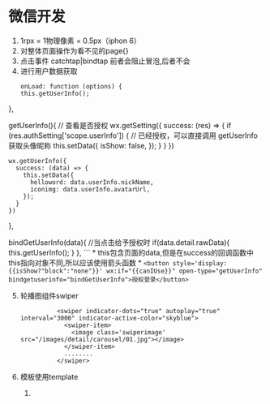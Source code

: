 # 微信开发
1. 1rpx = 1物理像素 = 0.5px（iphon 6）
2. 对整体页面操作为看不见的page{}
3. 点击事件 catchtap|bindtap 前者会阻止冒泡,后者不会
4. 进行用户数据获取
	```
	onLoad: function (options) {
    this.getUserInfo();
  },


  getUserInfo(){
    // 查看是否授权
    wx.getSetting({
      success: (res) => {
        if (res.authSetting['scope.userInfo']) {
          // 已经授权，可以直接调用 getUserInfo 获取头像昵称
          this.setData({
            isShow: false,
          });
        }
      }
    })

    wx.getUserInfo({
      success: (data) => {
        this.setData({
          helloword: data.userInfo.nickName,
          iconimg: data.userInfo.avatarUrl,
        });
      }
    })
  },



  bindGetUserInfo(data){
  //当点击给予授权时
    if(data.detail.rawData){
      this.getUserInfo();
    }
  },
	```
	* this包含页面的data,但是在success的回调函数中this指向对象不同,所以应该使用箭头函数
	* `<button style='display: {{isShow?"block":"none"}}' wx:if="{{canIUse}}" open-type="getUserInfo" bindgetuserinfo="bindGetUserInfo">授权登录</button>`
	
5. 轮播图组件swiper
	```
			  <swiper indicator-dots="true" autoplay="true" interval="3000" indicator-active-color="skyblue">
				<swiper-item>
				  <image class='swiperimage' src="/images/detail/carousel/01.jpg"></image>
				</swiper-item>
				........
			  </swiper>
	```
6. 模板使用template
	1.  <template name="模板名"> ...<template/>
	2.  在需要使用的页面导入<import src="模板位置" data="...item"/>
  3.  需要使用的地方<template is="模板名" />
  4.  CSS也要导入@import "css模板位置";
  5.  wx:for="{{循环对象}";

7. 对于方法数据的传递
  1.  data-（自定义名字）= '值'
  2.  在方法传参中有event
  3.  * let index = event.target.dataset.（自定义名字）; //当前触发事件
      * let index = event.currentTarget.dataset.（自定义名字）; //当前捕获事件

8. 跳转
  ```
  wx.navigateTo({
      url: '/pages/detail/detail?index='+index,
    })
  ```
9. 消息提醒
  ```
  wx.showToast({
      title,
      icon: 'success',
      duration: 2000
    })
  },
  ```
10. 数据缓存
  * wx.setStorageSync
  * wx.getStorageSync
11.客户端底部按钮tabBar
12. app.js中全局用量
  1. 放置变量
    ```
    App({
      data:{
        moviesArr:[]
       }  
      })
    ```
  2. JS文件中(最开始)let appDatas = getApp();
  3. 保存 appDatas.data.moviesArr = 保存的数据;
  4. 读取的js文件中重复第二步
